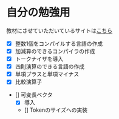 # 自分の勉強用

教材にさせていただいているサイトは[こちら](https://www.sigbus.info/compilerbook)

- [x] 整数1個をコンパイルする言語の作成
- [x] 加減算のできるコンパイラの作成
- [x] トークナイザを導入
- [x] 四則演算のできる言語の作成
- [x] 単項プラスと単項マイナス
- [x] 比較演算子
- [] 可変長ベクタ
    - [x] 導入
    - [] Tokenのサイズへの実装
